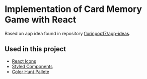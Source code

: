 # Implementation of Card Memory Game with React

Based on app idea found in repository [florinpop17/app-ideas](https://github.com/florinpop17/app-ideas/blob/master/Projects/2-Intermediate/Card-Memory-Game.md).

## Used in this project

- [React Icons](https://react-icons.netlify.com/#/icons/g)
- [Styled Components](https://styled-components.com/)
- [Color Hunt Pallete](https://colorhunt.co/palette/171720)
